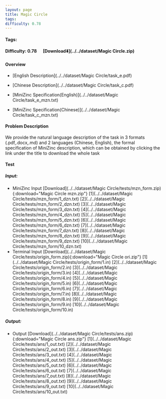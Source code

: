 ```yaml
---
layout: page
title: Magic Circle
tags:
difficulty: 0.78
---
```


#### Tags: 
#### Difficulty: 0.78 &nbsp;&nbsp;&nbsp;&nbsp; [Download⬇️](../../dataset/Magic Circle.zip)
#### Overview
- [English Description](../../dataset/Magic Circle/task_e.pdf)
- [Chinese Description](../../dataset/Magic Circle/task_c.pdf)
- [MiniZinc Specification(English)](../../dataset/Magic Circle/task_e_mzn.txt)

- [MiniZinc Specification(Chinese)](../../dataset/Magic Circle/task_c_mzn.txt)

#### Problem Description
We provide the natural language description of the task in 3 formats (.pdf,.docx,.md) and 2 languages (Chinese, English), the formal specification of MiniZinc description, which can be obtained by clicking the link under the title to download the whole task
#### Test
##### Input:
- MiniZinc Input [Download](../../dataset/Magic Circle/tests/mzn_form.zip){:download="Magic Circle mzn.zip"} [1](../../dataset/Magic Circle/tests/mzn_form/1_dzn.txt) [2](../../dataset/Magic Circle/tests/mzn_form/2_dzn.txt) [3](../../dataset/Magic Circle/tests/mzn_form/3_dzn.txt) [4](../../dataset/Magic Circle/tests/mzn_form/4_dzn.txt) [5](../../dataset/Magic Circle/tests/mzn_form/5_dzn.txt) [6](../../dataset/Magic Circle/tests/mzn_form/6_dzn.txt) [7](../../dataset/Magic Circle/tests/mzn_form/7_dzn.txt) [8](../../dataset/Magic Circle/tests/mzn_form/8_dzn.txt) [9](../../dataset/Magic Circle/tests/mzn_form/9_dzn.txt) [10](../../dataset/Magic Circle/tests/mzn_form/10_dzn.txt) 
- Terminal Input [Download](../../dataset/Magic Circle/tests/origin_form.zip){:download="Magic Circle ori.zip"} [1](../../dataset/Magic Circle/tests/origin_form/1.in) [2](../../dataset/Magic Circle/tests/origin_form/2.in) [3](../../dataset/Magic Circle/tests/origin_form/3.in) [4](../../dataset/Magic Circle/tests/origin_form/4.in) [5](../../dataset/Magic Circle/tests/origin_form/5.in) [6](../../dataset/Magic Circle/tests/origin_form/6.in) [7](../../dataset/Magic Circle/tests/origin_form/7.in) [8](../../dataset/Magic Circle/tests/origin_form/8.in) [9](../../dataset/Magic Circle/tests/origin_form/9.in) [10](../../dataset/Magic Circle/tests/origin_form/10.in) 

##### Output:
- Output [Download](../../dataset/Magic Circle/tests/ans.zip){:download="Magic Circle ans.zip"} [1](../../dataset/Magic Circle/tests/ans/1_out.txt) [2](../../dataset/Magic Circle/tests/ans/2_out.txt) [3](../../dataset/Magic Circle/tests/ans/3_out.txt) [4](../../dataset/Magic Circle/tests/ans/4_out.txt) [5](../../dataset/Magic Circle/tests/ans/5_out.txt) [6](../../dataset/Magic Circle/tests/ans/6_out.txt) [7](../../dataset/Magic Circle/tests/ans/7_out.txt) [8](../../dataset/Magic Circle/tests/ans/8_out.txt) [9](../../dataset/Magic Circle/tests/ans/9_out.txt) [10](../../dataset/Magic Circle/tests/ans/10_out.txt) 

